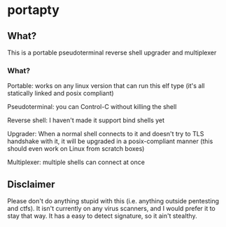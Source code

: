 # portapty

## What?
This is a portable pseudoterminal reverse shell upgrader and multiplexer
### What?
Portable: works on any linux version that can run this elf type (it's all statically linked and posix compliant)

Pseudoterminal: you can Control-C without killing the shell

Reverse shell: I haven't made it support bind shells yet

Upgrader: When a normal shell connects to it and doesn't try to TLS handshake with it,
it will be upgraded in a posix-compliant manner (this should even work on Linux from scratch boxes)

Multiplexer: multiple shells can connect at once

## Disclaimer
Please don't do anything stupid with this (i.e. anything outside pentesting and ctfs). 
It isn't currently on any virus scanners, and I would prefer it to stay that way. 
It has a easy to detect signature, so it ain't stealthy.
